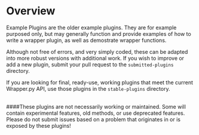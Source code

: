 # Overview #

Example Plugins are the older example plugins.  They are for example
purposed only, but may generally function and provide examples
of how to write a wrapper plugin, as well as demostrate wrapper functions.

Although not free of errors, and very simply coded, these can be adapted
into more robust versions with additional work.  If you wish to improve
or add a new plugin, submit your pull request to the `submitted-plugins`
directory.

If you are looking for final, ready-use, working plugins that meet the
current Wrapper.py API, use those plugins in the `stable-plugins`
directory.
<br>
<br>


####These plugins are not necessarily working or maintained.
Some will contain experimental features, old methods, or use deprecated
features.  Please do not submit issues based on a problem that originates
in or is exposed by these plugins!
